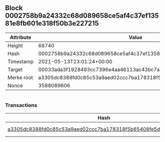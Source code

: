 ## Block 0002758b9a24332c68d089658ce5af4c37ef13581e8fb601e318f50b3e227215

Attribute | Value
--- | ---
Height | 68740
Hash | 0002758b9a24332c68d089658ce5af4c37ef13581e8fb601e318f50b3e227215
Timestamp | 2021-05-13T23:01:24+00:00
Target | 00033ada3f1928493cc7396e4aa46113ac43bc7ac52aab5d08e3934913716f64
Merke root | a3305dc8388fd0c85c53a9aed02ccc7ba178318f5b65408fe5d00706e5b85cb0
Nonce | 3588089606

```

```

### Transactions

Hash | Amount
--- | ---
[a3305dc8388fd0c85c53a9aed02ccc7ba178318f5b65408fe5d00706e5b85cb0](a3305dc8388fd0c85c53a9aed02ccc7ba178318f5b65408fe5d00706e5b85cb0.md) | 10.00000000 SKEPTI 
